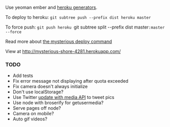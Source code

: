 Use yeoman ember and [heroku generators](https://github.com/passy/generator-heroku).

To deploy to heroku: `git subtree push --prefix dist heroku master`

To force push: `git push heroku `git subtree split --prefix dist master`:master --force`

Read more about [the mysterious deploy command](http://yeoman.io/deployment.html)

View at http://mysterious-shore-4281.herokuapp.com/

### TODO
- Add tests
- Fix error message not displaying after quota exceeded
- Fix camera doesn't always initialize
- Don't use localStorage?
- Use Twitter [update with media API](https://dev.twitter.com/docs/api/1/post/statuses/update_with_media) to tweet pics
- Use node with broserify for getusermedia?
- Serve pages off node?
- Camera on mobile?
- Auto gif videos?

